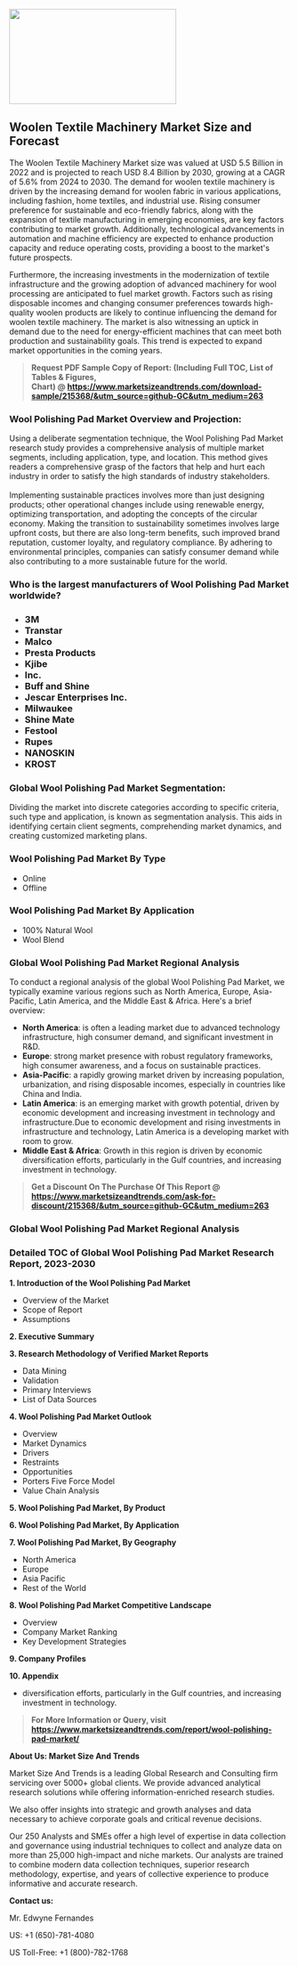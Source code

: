 <p><img class="alignnone size-medium wp-image-20088" src="https://ffe5etoiles.com/wp-content/uploads/2024/12/MST1-300x171.png" alt="" width="300" height="171" /></p><h2>Woolen Textile Machinery Market Size and Forecast</h2><p>The Woolen Textile Machinery Market size was valued at USD 5.5 Billion in 2022 and is projected to reach USD 8.4 Billion by 2030, growing at a CAGR of 5.6% from 2024 to 2030. The demand for woolen textile machinery is driven by the increasing demand for woolen fabric in various applications, including fashion, home textiles, and industrial use. Rising consumer preference for sustainable and eco-friendly fabrics, along with the expansion of textile manufacturing in emerging economies, are key factors contributing to market growth. Additionally, technological advancements in automation and machine efficiency are expected to enhance production capacity and reduce operating costs, providing a boost to the market's future prospects.</p><p>Furthermore, the increasing investments in the modernization of textile infrastructure and the growing adoption of advanced machinery for wool processing are anticipated to fuel market growth. Factors such as rising disposable incomes and changing consumer preferences towards high-quality woolen products are likely to continue influencing the demand for woolen textile machinery. The market is also witnessing an uptick in demand due to the need for energy-efficient machines that can meet both production and sustainability goals. This trend is expected to expand market opportunities in the coming years.</p></p><blockquote id="" class=""><strong>Request PDF Sample Copy of Report: (Including Full TOC, List of Tables &amp; Figures, Chart)&nbsp;@&nbsp;<strong><a href="https://www.marketsizeandtrends.com/download-sample/215368/&utm_source=github-GC&utm_medium=263" target="_blank">https://www.marketsizeandtrends.com/download-sample/215368/&utm_source=github-GC&utm_medium=263</a></strong></strong></blockquote><h3 id="" class="">Wool Polishing Pad Market&nbsp;Overview and Projection:</h3><p id="" class="">Using a deliberate segmentation technique, the Wool Polishing Pad Market research study provides a comprehensive analysis of multiple market segments, including application, type, and location. This method gives readers a comprehensive grasp of the factors that help and hurt each industry in order to satisfy the high standards of industry stakeholders. <br /> <br />Implementing sustainable practices involves more than just designing products; other operational changes include using renewable energy, optimizing transportation, and adopting the concepts of the circular economy. Making the transition to sustainability sometimes involves large upfront costs, but there are also long-term benefits, such improved brand reputation, customer loyalty, and regulatory compliance. By adhering to environmental principles, companies can satisfy consumer demand while also contributing to a more sustainable future for the world.</p><h3 id="" class="">Who is the largest manufacturers of&nbsp;Wool Polishing Pad Market worldwide?</h3><h3 class=""><p><ul><li>3M </li><li> Transtar </li><li> Malco </li><li> Presta Products </li><li> Kjibe </li><li> Inc. </li><li> Buff and Shine </li><li> Jescar Enterprises Inc. </li><li> Milwaukee </li><li> Shine Mate </li><li> Festool </li><li> Rupes </li><li> NANOSKIN </li><li> KROST</li></ul></p></h3><h3 id="" class="">Global&nbsp;Wool Polishing Pad Market Segmentation:</h3><p id="" class="">Dividing the market into discrete categories according to specific criteria, such type and application, is known as segmentation analysis. This aids in identifying certain client segments, comprehending market dynamics, and creating customized marketing plans.</p><h3 id="" class="">Wool Polishing Pad Market&nbsp;By Type</h3><p><p><ul><li>Online</li><li> Offline</p></li></ul></p></p><h3 id="" class="">Wool Polishing Pad Market&nbsp;By Application</h3><p class=""><p><ul><li>100% Natural Wool</li><li> Wool Blend</li></ul></p></p><h3 id="" class="">Global Wool Polishing Pad Market Regional Analysis</h3><p id="" class="">To conduct a regional analysis of the global Wool Polishing Pad Market, we typically examine various regions such as North America, Europe, Asia-Pacific, Latin America, and the Middle East &amp; Africa. Here's a brief overview:</p><ul><li><strong>North America</strong>: is often a leading market due to advanced technology infrastructure, high consumer demand, and significant investment in R&amp;D.</li><li><strong>Europe</strong>: strong market presence with robust regulatory frameworks, high consumer awareness, and a focus on sustainable practices.</li><li><strong>Asia-Pacific</strong>: a rapidly growing market driven by increasing population, urbanization, and rising disposable incomes, especially in countries like China and India.</li><li><strong>Latin America</strong>: is an emerging market with growth potential, driven by economic development and increasing investment in technology and infrastructure.Due to economic development and rising investments in infrastructure and technology, Latin America is a developing market with room to grow.</li><li><strong>Middle East &amp; Africa</strong>: Growth in this region is driven by economic diversification efforts, particularly in the Gulf countries, and increasing investment in technology.</li></ul><blockquote id="" class=""><strong>Get a Discount On The Purchase Of This Report @ <strong><a href="https://www.marketsizeandtrends.com/ask-for-discount/215368/&utm_source=github-GC&utm_medium=263" target="_blank">https://www.marketsizeandtrends.com/ask-for-discount/215368/&utm_source=github-GC&utm_medium=263</a></strong></strong></blockquote><h3 id="" class="">Global Wool Polishing Pad Market Regional Analysis</h3><h3 id="" class="">Detailed TOC of Global Wool Polishing Pad Market Research Report, 2023-2030</h3><p id="" class=""><strong>1. Introduction of the Wool Polishing Pad Market</strong></p><ul><li>Overview of the Market</li><li>Scope of Report</li><li>Assumptions</li></ul><p id="" class=""><strong>2. Executive Summary</strong></p><p id="" class=""><strong>3. Research Methodology of Verified Market Reports</strong></p><ul><li>Data Mining</li><li>Validation</li><li>Primary Interviews</li><li>List of Data Sources</li></ul><p id="" class=""><strong>4. Wool Polishing Pad Market Outlook</strong></p><ul><li>Overview</li><li>Market Dynamics</li><li>Drivers</li><li>Restraints</li><li>Opportunities</li><li>Porters Five Force Model</li><li>Value Chain Analysis</li></ul><p id="" class=""><strong>5. Wool Polishing Pad Market, By Product</strong></p><p id="" class=""><strong>6. Wool Polishing Pad Market, By Application</strong></p><p id="" class=""><strong>7. Wool Polishing Pad Market, By Geography</strong></p><ul><li>North America</li><li>Europe</li><li>Asia Pacific</li><li>Rest of the World</li></ul><p id="" class=""><strong>8. Wool Polishing Pad Market Competitive Landscape</strong></p><ul><li>Overview</li><li>Company Market Ranking</li><li>Key Development Strategies</li></ul><p id="" class=""><strong>9. Company Profiles</strong></p><p id="" class=""><strong>10. Appendix</strong></p><ul><li>diversification efforts, particularly in the Gulf countries, and increasing investment in technology.</li></ul><blockquote id="" class=""><strong>For More Information or Query, visit <strong><strong><a href="https://www.marketsizeandtrends.com/report/wool-polishing-pad-market/" target="_blank">https://www.marketsizeandtrends.com/report/wool-polishing-pad-market/</a></strong></strong></strong></blockquote><p id="" class=""><strong>About Us: Market Size And Trends</strong></p><p id="" class="">Market Size And Trends is a leading Global Research and Consulting firm servicing over 5000+ global clients. We provide advanced analytical research solutions while offering information-enriched research studies.</p><p id="" class="">We also offer insights into strategic and growth analyses and data necessary to achieve corporate goals and critical revenue decisions.</p><p id="" class="">Our 250 Analysts and SMEs offer a high level of expertise in data collection and governance using industrial techniques to collect and analyze data on more than 25,000 high-impact and niche markets. Our analysts are trained to combine modern data collection techniques, superior research methodology, expertise, and years of collective experience to produce informative and accurate research.</p><p id="" class=""><strong>Contact us:</strong></p><p id="" class="">Mr. Edwyne Fernandes</p><p id="" class="">US: +1 (650)-781-4080</p><p id="" class="">US Toll-Free: +1 (800)-782-1768</p>
